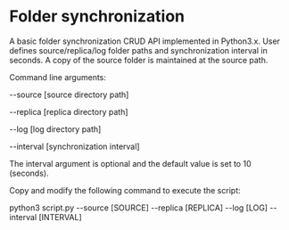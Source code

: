 # Folder synchronization
A basic folder synchronization CRUD API implemented in Python3.x. User defines source/replica/log folder paths and synchronization interval in seconds. A copy of the source folder is maintained at the source path.

Command line arguments:

--source [source directory path]

--replica [replica directory path]

--log [log directory path]

--interval [synchronization interval]

The interval argument is optional and the default value is set to 10 (seconds).

Copy and modify the following command to execute the script:

python3 script.py --source [SOURCE] --replica [REPLICA] --log [LOG] --interval [INTERVAL]
